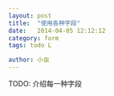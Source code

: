 ```yaml
---
layout: post
title:  "使用各种字段"
date:   2014-04-05 12:12:12
category: form
tags: todo L

author: 小虫
---
```


TODO: 介绍每一种字段
